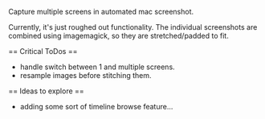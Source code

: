 Capture multiple screens in automated mac screenshot. 

Currently, it's just roughed out functionality. The individual screenshots are combined using imagemagick, so they are stretched/padded to fit.

== Critical ToDos ==
* handle switch between 1 and multiple screens.
* resample images before stitching them.

== Ideas to explore ==
* adding some sort of timeline browse feature...